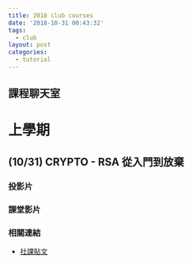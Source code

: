 ```yaml
---
title: 2018 club courses
date: '2018-10-31 00:43:32'
tags: 
  - club
layout: post
categories:
  - tutorial
---
```


## 課程聊天室

# 上學期

## (10/31) CRYPTO - RSA 從入門到放棄

### 投影片

### 課堂影片

### 相關連結
- [社課貼文](https://tinyurl.com/y8y38pmo)
